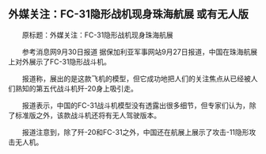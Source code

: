 ## 外媒关注：FC-31隐形战机现身珠海航展 或有无人版
　　原标题：外媒关注：FC-31隐形战机现身珠海航展

　　参考消息网9月30日报道 据保加利亚军事网站9月27日报道，中国在珠海航展上对外展示了FC-31隐形战斗机。

　　报道称，展出的是这款飞机的模型，但它成功地把人们的关注焦点从已经被人们熟知的第五代战斗机歼-20身上吸引走。

　　报道表示，中国的FC-31战斗机模型没有透露出很多细节，但专家们认为，除了标准版之外，该款战斗机还将有无人驾驶版本。

　　报道注意到，除了歼-20和FC-31之外，中国还在航展上展示了攻击-11隐形攻击无人机。

